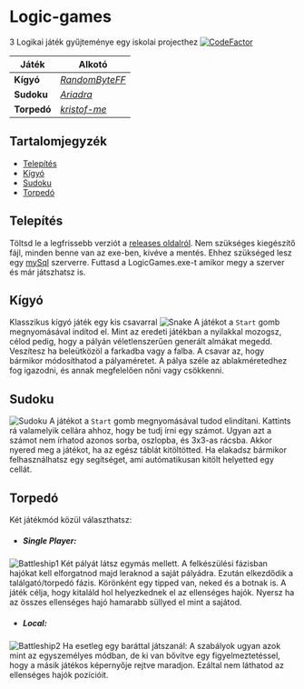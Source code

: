 # Logic-games

3 Logikai játék gyűjteménye egy iskolai projecthez
[![CodeFactor](https://www.codefactor.io/repository/github/randombyteff/logic-games/badge)](https://www.codefactor.io/repository/github/randombyteff/logic-games)

Játék | Alkotó
----------- | -------------
**Kígyó** | _<a href="https://github.com/RandomByteFF">RandomByteFF_</a>
**Sudoku** | _<a href="https://github.com/Ariadra">Ariadra_</a>
**Torpedó**| _<a href="https://github.com/kristof-me">kristof-me_</a>

## Tartalomjegyzék

  - [Telepítés](#telepítés)
  - [Kígyó](#kígyó)
  - [Sudoku](#sudoku)
  - [Torpedó](#torpedó)

## Telepítés

Töltsd le a legfrissebb verziót a <a href="https://github.com/RandomByteFF/Logic-games/releases">releases oldalról</a>. Nem szükséges kiegészítő fájl, minden benne van az exe-ben, kivéve a mentés. Ehhez szükséged lesz egy <a href="https://www.apachefriends.org/download.html">mySql</a> szerverre. Futtasd a LogicGames.exe-t amikor megy a szerver és már játszhatsz is.

## Kígyó

Klasszikus kígyó játék egy kis csavarral
![Snake](https://i.imgur.com/7rKxMcw.png)
A játékot a `Start` gomb megnyomásával indítod el. Mint az eredeti játékban a nyilakkal mozogsz, célod pedig, hogy a pályán véletlenszerűen generált almákat megedd. Veszítesz ha beleütközöl a farkadba vagy a falba. A csavar az, hogy bármikor módosíthatod a pályaméretet. A pálya széle az ablakméretedhez fog igazodni, és annak megfelelően nőni vagy csökkenni. 

## Sudoku

![Sudoku](https://i.imgur.com/qvsX7C6.png)
A játékot a `Start` gomb megnyomásával tudod elindítani. Kattints rá valamelyik cellára ahhoz, hogy be tudj írni egy számot. Ugyan azt a számot nem írhatod azonos sorba, oszlopba, és 3x3-as rácsba. Akkor nyered meg a játékot, ha az egész táblát kitöltötted. Ha elakadsz bármikor felhasználhatsz egy segítséget, ami autómatikusan kitölt helyetted egy cellát.

## Torpedó

Két játékmód közül választhatsz:

- ##### Single Player:

![Battleship1](https://i.imgur.com/HXLnYFi.png)
Két pályát látsz egymás mellett. A felkészülési fázisban hajókat kell elforgatnod majd leraknod a saját pályádra. Ezután elkezdődik a találgató/torpedó fázis. Körönként egy tipped van, neked és a botnak is. A játék célja, hogy kitaláld hol helyezkednek el az ellenséges hajók. Nyersz ha az összes ellenséges hajó hamarabb süllyed el mint a sajátod.

- ##### Local:

![Battleship2](https://i.imgur.com/z4dP8hR.png)
Ha esetleg egy baráttal játszanál: A szabályok ugyan azok mint az egyszemélyes módban, de ki van bővítve egy figyelmeztetéssel, hogy a másik játékos képernyője rejtve maradjon. Ezáltal nem láthatod az ellenséges hajók pozícióit.  
